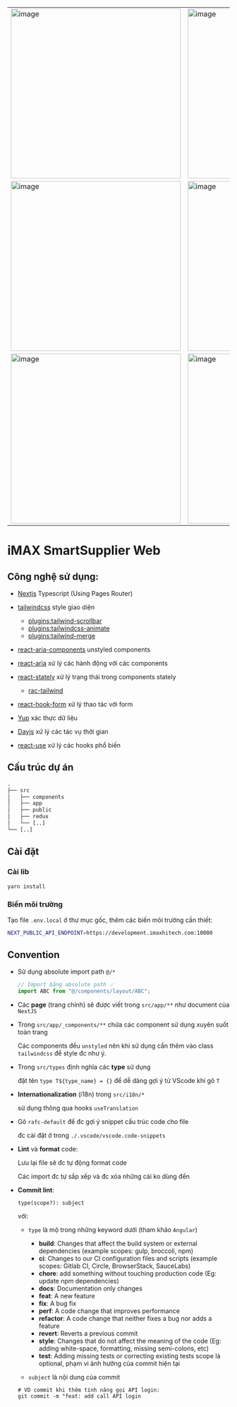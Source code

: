 <div align="center">
    <table>
    <tr>
      <td><img width="385" alt="image" src="https://github-production-user-asset-6210df.s3.amazonaws.com/61298021/316448225-a47d5139-79f6-4c8c-8196-766b8be08d13.png?X-Amz-Algorithm=AWS4-HMAC-SHA256&X-Amz-Credential=AKIAVCODYLSA53PQK4ZA%2F20240325%2Fus-east-1%2Fs3%2Faws4_request&X-Amz-Date=20240325T091526Z&X-Amz-Expires=300&X-Amz-Signature=e64734d0dc250ea19dbc5c96d86b0780823b3201e807885be28fc8bfe73ebaa1&X-Amz-SignedHeaders=host&actor_id=0&key_id=0&repo_id=0"></td>
      <td><img width="385" alt="image" src="https://github-production-user-asset-6210df.s3.amazonaws.com/61298021/316456900-c32308bf-2069-4dc1-8307-f2bf286d2f27.png?X-Amz-Algorithm=AWS4-HMAC-SHA256&X-Amz-Credential=AKIAVCODYLSA53PQK4ZA%2F20240325%2Fus-east-1%2Fs3%2Faws4_request&X-Amz-Date=20240325T094542Z&X-Amz-Expires=300&X-Amz-Signature=19a07997643c103c707c1251bd9b971e1059c653ec6643363094188661dc9371&X-Amz-SignedHeaders=host&actor_id=0&key_id=0&repo_id=0"></td>
      <td><img width="385" alt="image" src="https://github-production-user-asset-6210df.s3.amazonaws.com/61298021/316449968-6d10b07d-e296-4505-b3ed-72fb51afbde4.png?X-Amz-Algorithm=AWS4-HMAC-SHA256&X-Amz-Credential=AKIAVCODYLSA53PQK4ZA%2F20240325%2Fus-east-1%2Fs3%2Faws4_request&X-Amz-Date=20240325T092901Z&X-Amz-Expires=300&X-Amz-Signature=4723eecd2cfda2946d5af6be4087c0a2ffd3972c760133278375ffe962a22e99&X-Amz-SignedHeaders=host&actor_id=0&key_id=0&repo_id=0"></td>
     </tr>
    <tr>
      <td><img width="385" alt="image" src="https://github-production-user-asset-6210df.s3.amazonaws.com/61298021/316452849-22cdd425-0f9c-4aa8-9bac-e5e75b36722b.png?X-Amz-Algorithm=AWS4-HMAC-SHA256&X-Amz-Credential=AKIAVCODYLSA53PQK4ZA%2F20240325%2Fus-east-1%2Fs3%2Faws4_request&X-Amz-Date=20240325T093136Z&X-Amz-Expires=300&X-Amz-Signature=fba39a5f12d272b51f542c118ec30ca9f127aaaf3ec62ebca19a99cddc0f59ba&X-Amz-SignedHeaders=host&actor_id=0&key_id=0&repo_id=0"></td>
      <td><img width="385" alt="image" src="https://github-production-user-asset-6210df.s3.amazonaws.com/61298021/316453262-3c53df65-0a3a-4f98-9002-a362d0c17241.png?X-Amz-Algorithm=AWS4-HMAC-SHA256&X-Amz-Credential=AKIAVCODYLSA53PQK4ZA%2F20240325%2Fus-east-1%2Fs3%2Faws4_request&X-Amz-Date=20240325T093301Z&X-Amz-Expires=300&X-Amz-Signature=46e9c9baf98212cf4a5aa2584339dcffdd9b81c85cc7d2bb74cdc1696186720c&X-Amz-SignedHeaders=host&actor_id=0&key_id=0&repo_id=0"></td>
      <td><img width="385" alt="image" src="https://github-production-user-asset-6210df.s3.amazonaws.com/61298021/316453565-40aa2df8-3647-4567-a5d3-b4286b693d25.png?X-Amz-Algorithm=AWS4-HMAC-SHA256&X-Amz-Credential=AKIAVCODYLSA53PQK4ZA%2F20240325%2Fus-east-1%2Fs3%2Faws4_request&X-Amz-Date=20240325T093402Z&X-Amz-Expires=300&X-Amz-Signature=102892485e5efe0440f7d5561f2287371062a82830e3e2cd2ebc44c912f7bdab&X-Amz-SignedHeaders=host&actor_id=0&key_id=0&repo_id=0"></td>
     </tr>
    <tr>
      <td><img width="385" alt="image" src="https://github-production-user-asset-6210df.s3.amazonaws.com/61298021/316457455-540234ab-ff41-46b2-bb5b-6a8856410191.png?X-Amz-Algorithm=AWS4-HMAC-SHA256&X-Amz-Credential=AKIAVCODYLSA53PQK4ZA%2F20240325%2Fus-east-1%2Fs3%2Faws4_request&X-Amz-Date=20240325T094830Z&X-Amz-Expires=300&X-Amz-Signature=a8be073ce85488f865ff9b1cca92462655eedd5e5b1e761d95591551605a443a&X-Amz-SignedHeaders=host&actor_id=0&key_id=0&repo_id=0"></td>
      <td><img width="385" alt="image" src="https://github-production-user-asset-6210df.s3.amazonaws.com/61298021/316458042-8b633655-6232-4b12-8134-f12dad956b1c.png?X-Amz-Algorithm=AWS4-HMAC-SHA256&X-Amz-Credential=AKIAVCODYLSA53PQK4ZA%2F20240325%2Fus-east-1%2Fs3%2Faws4_request&X-Amz-Date=20240325T094942Z&X-Amz-Expires=300&X-Amz-Signature=77579be702b992657235a076d38fb698e3ebd7b223a68303418e5abc74115c94&X-Amz-SignedHeaders=host&actor_id=0&key_id=0&repo_id=0"></td>
      <td></td>
     </tr>
    </table>
</div>

# iMAX SmartSupplier Web

## Công nghệ sử dụng:

- [Nextjs](https://nextjs.org/docs/getting-started) Typescript (Using Pages Router)
- [tailwindcss](https://tailwindcss.com/docs/display) style giao diện

  - [plugins:tailwind-scrollbar](https://www.npmjs.com/package/tailwind-scrollbar)
  - [plugins:tailwindcss-animate](https://github.com/jamiebuilds/tailwindcss-animate)
  - [plugins:tailwind-merge](https://github.com/dcastil/tailwind-merge/blob/v1.13.1/docs/README.md)

- [react-aria-components](https://react-spectrum.adobe.com/react-aria/react-aria-components.html#examples) unstyled components
- [react-aria](https://react-spectrum.adobe.com/react-aria/getting-started.html) xử lý các hành động với các components
- [react-stately](https://react-spectrum.adobe.com/react-stately/getting-started.html) xử lý trạng thái trong components stately

  - [rac-tailwind](https://reactspectrum.blob.core.windows.net/reactspectrum/f239d0b1a96c3e6119135fe6bbf1994dc9984257/verdaccio/rac-tailwind/index.html)

- [react-hook-form](https://react-hook-form.com/docs/useform) xử lý thao tác với form
- [Yup](https://github.com/jquense/yup#table-of-contents) xác thực dữ liệu
- [Dayjs](https://day.js.org/docs/en/display/format) xử lý các tác vụ thời gian
- [react-use](https://streamich.github.io/react-use/) xử lý các hooks phổ biến

## Cấu trúc dự án

```graphql
.
├── src
│   ├── components
│   ├── app
│   ├── public
│   ├── redux
│   └── [..]
└── [..]
```

## Cài đặt

### Cài lib

```bash
yarn install
```

### Biến môi trường

Tạo file `.env.local` ở thư mục gốc, thêm các biến môi trường cần thiết:

```bash
NEXT_PUBLIC_API_ENDPOINT=https://development.imaxhitech.com:10000
```

## Convention

- Sử dụng absolute import path `@/*`

  ```js
  // Import bằng absolute path ✅
  import ABC from "@/components/layout/ABC";
  ```

- Các **page** (trang chính) sẽ được viết trong `src/app/**` như document của `NextJS`
- Trong `src/app/_components/**` chứa các component sử dụng xuyên suốt toàn trang

  Các components đều `unstyled` nên khi sử dụng cần thêm vào class `tailwindcss` để style đc như ý.

- Trong `src/types` định nghĩa các **type** sử dụng

  đặt tên `type T${type_name} = {}` để dễ dàng gợi ý từ VScode khi gõ `T`

- **Internationalization** (i18n) trong `src/i18n/*`

  sử dụng thông qua hooks `useTranslation`

- Gõ `rafc-default` để đc gợi ý snippet cấu trúc code cho file

  đc cài đặt ở trong `./.vscode/vscode.code-snippets`

- **Lint** và **format** code:

  Lưu lại file sẽ đc tự động format code

  Các import đc tự sắp xếp và đc xóa những cái ko dùng đến

- **Commit lint**:

  ```shell
  type(scope?): subject
  ```

  với:

  - `type` là mộ trong những keyword dưới (tham khảo `Angular`)

    - **build**: Changes that affect the build system or external dependencies (example scopes: gulp, broccoli, npm)
    - **ci**: Changes to our CI configuration files and scripts (example scopes: Gitlab CI, Circle, BrowserStack, SauceLabs)
    - **chore**: add something without touching production code (Eg: update npm dependencies)
    - **docs**: Documentation only changes
    - **feat**: A new feature
    - **fix**: A bug fix
    - **perf**: A code change that improves performance
    - **refactor**: A code change that neither fixes a bug nor adds a feature
    - **revert**: Reverts a previous commit
    - **style**: Changes that do not affect the meaning of the code (Eg: adding white-space, formatting, missing semi-colons, etc)
    - **test**: Adding missing tests or correcting existing tests
      scope là optional, phạm vi ảnh hưởng của commit hiện tại

  - `subject` là nội dung của commit

  ```shell
  # VD commit khi thêm tính năng gọi API login:
  git commit -m "feat: add call API login
  ```
